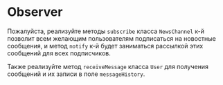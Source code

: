 # Observer

Пожалуйста, реализуйте методы `subscribe` класса `NewsChannel`
к-й позволит всем желающим пользователям подписаться на новостные
сообщения, и метод `notify` к-й будет заниматься рассылкой этих сообщений для всех
подписчиков.

Также реализуйте метод `receiveMessage` класса `User` для получения сообщений и их
записи в поле `messageHistory`.
